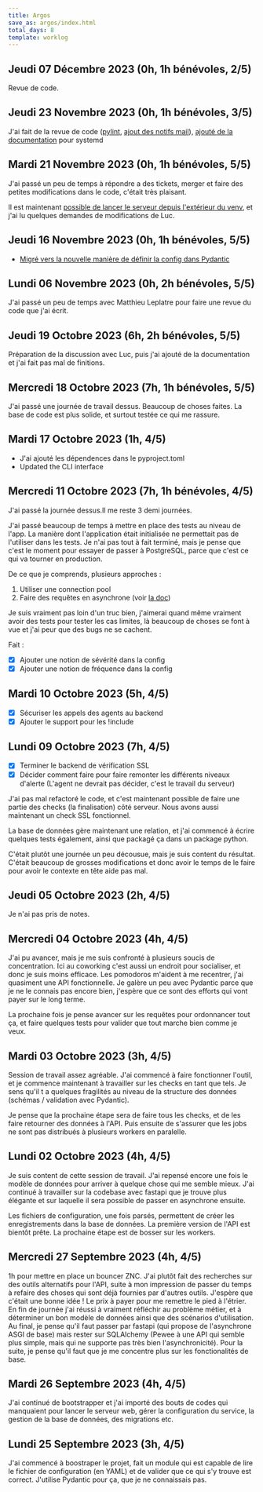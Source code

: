 ```yaml
---
title: Argos
save_as: argos/index.html
total_days: 8
template: worklog
---
```

## Jeudi 07 Décembre 2023 (0h, 1h bénévoles, 2/5)

Revue de code.

## Jeudi 23 Novembre 2023 (0h, 1h bénévoles, 3/5)

J'ai fait de la revue de code ([pylint](https://framagit.org/framasoft/framaspace/argos/-/merge_requests/12), [ajout des notifs mail](https://framagit.org/framasoft/framaspace/argos/-/merge_requests/13#notes)), [ajouté de la documentation](https://framagit.org/framasoft/framaspace/argos/-/merge_requests/14) pour systemd

## Mardi 21 Novembre 2023 (0h, 1h bénévoles, 5/5)

J'ai passé un peu de temps à répondre a des tickets, merger et faire des petites modifications dans le code, c'était très plaisant.

Il est maintenant [possible de lancer le serveur depuis l'extérieur du venv](https://framagit.org/framasoft/framaspace/argos/-/merge_requests/8), et j'ai lu quelques demandes de modifications de Luc.

## Jeudi 16 Novembre 2023 (0h, 1h bénévoles, 5/5)

- [Migré vers la nouvelle manière de définir la config dans Pydantic](https://framagit.org/framasoft/framaspace/argos/-/merge_requests/6)

## Lundi 06 Novembre 2023 (0h, 2h bénévoles, 5/5)

J'ai passé un peu de temps avec Matthieu Leplatre pour faire une revue du code que j'ai écrit. 

## Jeudi 19 Octobre 2023 (6h, 2h bénévoles, 5/5)

Préparation de la discussion avec Luc, puis j'ai ajouté de la documentation et j'ai fait pas mal de finitions.

## Mercredi 18 Octobre 2023 (7h, 1h bénévoles, 5/5)

J'ai passé une journée de travail dessus.
Beaucoup de choses faites. La base de code est plus solide, et surtout testée ce qui me rassure.

## Mardi 17 Octobre 2023 (1h, 4/5)

- J'ai ajouté les dépendences dans le pyproject.toml
- Updated the CLI interface

## Mercredi 11 Octobre 2023 (7h, 1h bénévoles, 4/5)

J'ai passé la journée dessus.Il me reste 3 demi journées.

J'ai passé beaucoup de temps à mettre en place des tests au niveau de l'app. La manière dont l'application était initialisée ne permettait pas de l'utiliser dans les tests. Je n'ai pas tout à fait terminé, mais je pense que c'est le moment pour essayer de passer à PostgreSQL, parce que c'est ce qui va tourner en production.

De ce que je comprends, plusieurs approches :
1. Utiliser une connection pool
2. Faire des requêtes en asynchrone (voir [la doc](https://docs.sqlalchemy.org/en/14/orm/extensions/asyncio.html))

Je suis vraiment pas loin d'un truc bien, j'aimerai quand même vraiment avoir des tests pour tester les cas limites, là beaucoup de choses se font à vue et j'ai peur que des bugs ne se cachent.

Fait :

  - [x] Ajouter une notion de sévérité dans la config
  - [x] Ajouter une notion de fréquence dans la config

## Mardi 10 Octobre 2023 (5h, 4/5)

  - [x] Sécuriser les appels des agents au backend
  - [x] Ajouter le support pour les !include

## Lundi 09 Octobre 2023 (7h, 4/5)

- [x] Terminer le backend de vérification SSL
- [x] Décider comment faire pour faire remonter les différents niveaux d'alerte (L'agent ne devrait pas décider, c'est le travail du serveur)

J'ai pas mal refactoré le code, et c'est maintenant possible de faire une partie des checks (la finalisation) côté serveur. Nous avons aussi maintenant un check SSL fonctionnel.
    
La base de données gère maintenant une relation, et j'ai commencé à écrire quelques tests également, ainsi que packagé ça dans un package python.
    
C'était plutôt une journée un peu décousue, mais je suis content du résultat. C'était beaucoup de grosses modifications et donc avoir le temps de le faire pour avoir le contexte en tête aide pas mal.

## Jeudi 05 Octobre 2023 (2h, 4/5)
  
Je n'ai pas pris de notes.

## Mercredi 04 Octobre 2023 (4h, 4/5)
  
J'ai pu avancer, mais je me suis confronté à plusieurs soucis de concentration. Ici au coworking c'est aussi un endroit pour socialiser, et donc je suis moins efficace. Les pomodoros m'aident à me recentrer, j'ai quasiment une API fonctionnelle. Je galère un peu avec Pydantic parce que je ne le connais pas encore bien, j'espère que ce sont des efforts qui vont payer sur le long terme.
  
La prochaine fois je pense avancer sur les requêtes pour ordonnancer tout ça, et faire quelques tests pour valider que tout marche bien comme je veux.

## Mardi 03 Octobre 2023 (3h, 4/5)
  
Session de travail assez agréable. J'ai commencé à faire fonctionner l'outil, et je commence maintenant à travailler sur les checks en tant que tels. Je sens qu'il t a quelques fragilités au niveau de la structure des données (schémas / validation avec Pydantic).
  
Je pense que la prochaine étape sera de faire tous les checks, et de les faire retourner des données à l'API. Puis ensuite de s'assurer que les jobs ne sont pas distribués à plusieurs workers en paralelle.


## Lundi 02 Octobre 2023 (4h, 4/5)
  
Je suis content de cette session de travail. J'ai repensé encore une fois le modèle de données pour arriver à quelque chose qui me semble mieux. J'ai continué à travailler sur la codebase avec fastapi que je trouve plus élégante et sur laquelle il sera possible de passer en asynchrone ensuite.
  
Les fichiers de configuration, une fois parsés, permettent de créer les enregistrements dans la base de données. La première version de l'API est bientôt prête. La prochaine étape est de bosser sur les workers.

## Mercredi 27 Septembre 2023 (4h, 4/5)
  
1h pour mettre en place un bouncer ZNC. J'ai plutôt fait des recherches sur des outils alternatifs pour l'API, suite à mon impression de passer du temps à refaire des choses qui sont déjà fournies par d'autres outils. J'espère que c'était une bonne idée ! Le prix à payer pour me remettre le pied à l'étrier. En fin de journée j'ai réussi à vraiment réfléchir au problème métier, et à déterminer un bon modèle de données ainsi que des scénarios d'utilisation. Au final, je pense qu'il faut passer par fastapi (qui propose de l'asynchrone ASGI de base) mais rester sur SQLAlchemy (Pewee à une API qui semble plus simple, mais qui ne supporte pas très bien l'asynchronicité). Pour la suite, je pense qu'il faut que je me concentre plus sur les fonctionalités de base.

## Mardi 26 Septembre 2023 (4h, 4/5)
  
J'ai continué de bootstrapper et j'ai importé des bouts de codes qui manquaient pour lancer le serveur web, gérer la configuration du service, la gestion de la base de données, des migrations etc.
  
## Lundi 25 Septembre 2023 (3h, 4/5)
  
J'ai commencé à boostraper le projet, fait un module qui est capable de lire le fichier de configuration (en YAML) et de valider que ce qui s'y trouve est correct. J'utilise Pydantic pour ça, que je ne connaissais pas.